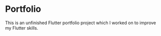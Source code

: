 # Portfolio

This is an unfinished Flutter portfolio project which I worked on to improve my Flutter skills.
